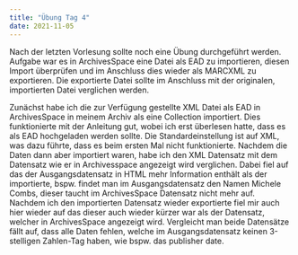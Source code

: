 ```yaml
---
title: "Übung Tag 4"
date: 2021-11-05
---
```


Nach der letzten Vorlesung sollte noch eine Übung durchgeführt werden. Aufgabe war es in ArchivesSpace eine Datei als EAD zu importieren, diesen Import überprüfen und im Anschluss dies wieder als MARCXML zu exportieren. Die exportierte Datei sollte im Anschluss mit der originalen, importierten Datei verglichen werden.

Zunächst habe ich die zur Verfügung gestellte XML Datei als EAD in ArchivesSpace in meinem Archiv als eine Collection importiert. Dies funktionierte mit der Anleitung gut, wobei ich erst überlesen hatte, dass es als EAD hochgeladen werden sollte. Die Standardeinstellung ist auf XML, was dazu führte, dass es beim ersten Mal nicht funktionierte. Nachdem die Daten dann aber importiert waren, habe ich den XML Datensatz mit dem Datensatz wie er in Archivesspace angezeigt wird verglichen. Dabei fiel auf das der Ausgangsdatensatz in HTML mehr Information enthält als der importierte, bspw. findet man im Ausgangsdatensatz den Namen Michele Combs, dieser taucht im ArchivesSpace Datensatz nicht mehr auf. Nachdem ich den importierten Datensatz wieder exportierte fiel mir auch hier wieder auf das dieser auch wieder kürzer war als der Datensatz, welcher in ArchivesSpace angezeigt wird. Vergleicht man beide Datensätze fällt auf, dass alle Daten fehlen, welche im Ausgangsdatensatz keinen 3-stelligen Zahlen-Tag haben, wie bspw. das publisher date.
